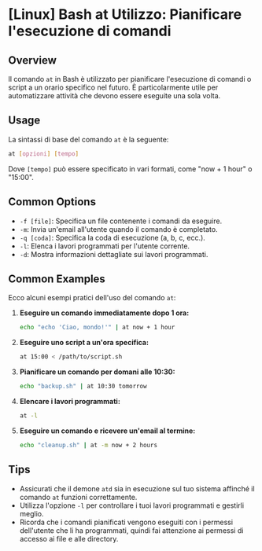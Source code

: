 # [Linux] Bash at Utilizzo: Pianificare l'esecuzione di comandi

## Overview
Il comando `at` in Bash è utilizzato per pianificare l'esecuzione di comandi o script a un orario specifico nel futuro. È particolarmente utile per automatizzare attività che devono essere eseguite una sola volta.

## Usage
La sintassi di base del comando `at` è la seguente:

```bash
at [opzioni] [tempo]
```

Dove `[tempo]` può essere specificato in vari formati, come "now + 1 hour" o "15:00".

## Common Options
- `-f [file]`: Specifica un file contenente i comandi da eseguire.
- `-m`: Invia un'email all'utente quando il comando è completato.
- `-q [coda]`: Specifica la coda di esecuzione (a, b, c, ecc.).
- `-l`: Elenca i lavori programmati per l'utente corrente.
- `-d`: Mostra informazioni dettagliate sui lavori programmati.

## Common Examples
Ecco alcuni esempi pratici dell'uso del comando `at`:

1. **Eseguire un comando immediatamente dopo 1 ora:**
   ```bash
   echo "echo 'Ciao, mondo!'" | at now + 1 hour
   ```

2. **Eseguire uno script a un'ora specifica:**
   ```bash
   at 15:00 < /path/to/script.sh
   ```

3. **Pianificare un comando per domani alle 10:30:**
   ```bash
   echo "backup.sh" | at 10:30 tomorrow
   ```

4. **Elencare i lavori programmati:**
   ```bash
   at -l
   ```

5. **Eseguire un comando e ricevere un'email al termine:**
   ```bash
   echo "cleanup.sh" | at -m now + 2 hours
   ```

## Tips
- Assicurati che il demone `atd` sia in esecuzione sul tuo sistema affinché il comando `at` funzioni correttamente.
- Utilizza l'opzione `-l` per controllare i tuoi lavori programmati e gestirli meglio.
- Ricorda che i comandi pianificati vengono eseguiti con i permessi dell'utente che li ha programmati, quindi fai attenzione ai permessi di accesso ai file e alle directory.